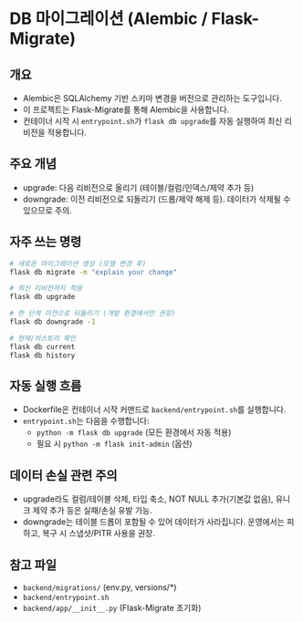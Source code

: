 # DB 마이그레이션 (Alembic / Flask-Migrate)

## 개요
- Alembic은 SQLAlchemy 기반 스키마 변경을 버전으로 관리하는 도구입니다.
- 이 프로젝트는 Flask-Migrate를 통해 Alembic을 사용합니다.
- 컨테이너 시작 시 `entrypoint.sh`가 `flask db upgrade`를 자동 실행하여 최신 리비전을 적용합니다.

## 주요 개념
- upgrade: 다음 리비전으로 올리기 (테이블/컬럼/인덱스/제약 추가 등)
- downgrade: 이전 리비전으로 되돌리기 (드롭/제약 해제 등). 데이터가 삭제될 수 있으므로 주의.

## 자주 쓰는 명령
```bash
# 새로운 마이그레이션 생성 (모델 변경 후)
flask db migrate -m "explain your change"

# 최신 리비전까지 적용
flask db upgrade

# 한 단계 이전으로 되돌리기 (개발 환경에서만 권장)
flask db downgrade -1

# 현재/히스토리 확인
flask db current
flask db history
```

## 자동 실행 흐름
- Dockerfile은 컨테이너 시작 커맨드로 `backend/entrypoint.sh`를 실행합니다.
- `entrypoint.sh`는 다음을 수행합니다:
  - `python -m flask db upgrade` (모든 환경에서 자동 적용)
  - 필요 시 `python -m flask init-admin` (옵션)

## 데이터 손실 관련 주의
- upgrade라도 컬럼/테이블 삭제, 타입 축소, NOT NULL 추가(기본값 없음), 유니크 제약 추가 등은 실패/손실 유발 가능.
- downgrade는 테이블 드롭이 포함될 수 있어 데이터가 사라집니다. 운영에서는 피하고, 복구 시 스냅샷/PITR 사용을 권장.

## 참고 파일
- `backend/migrations/` (env.py, versions/*)
- `backend/entrypoint.sh`
- `backend/app/__init__.py` (Flask-Migrate 초기화)
